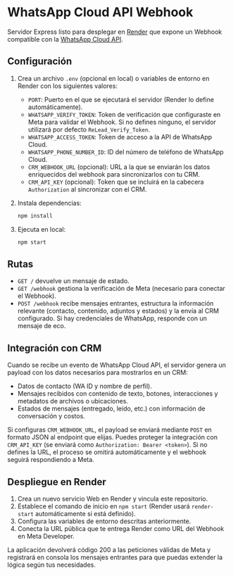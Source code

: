 # WhatsApp Cloud API Webhook

Servidor Express listo para desplegar en [Render](https://render.com) que expone un Webhook compatible con la [WhatsApp Cloud API](https://developers.facebook.com/docs/whatsapp/cloud-api).

## Configuración

1. Crea un archivo `.env` (opcional en local) o variables de entorno en Render con los siguientes valores:
   - `PORT`: Puerto en el que se ejecutará el servidor (Render lo define automáticamente).
   - `WHATSAPP_VERIFY_TOKEN`: Token de verificación que configuraste en Meta para validar el Webhook. Si no defines ninguno, el servidor utilizará por defecto `ReLead_Verify_Token`.
   - `WHATSAPP_ACCESS_TOKEN`: Token de acceso a la API de WhatsApp Cloud.
   - `WHATSAPP_PHONE_NUMBER_ID`: ID del número de teléfono de WhatsApp Cloud.
   - `CRM_WEBHOOK_URL` (opcional): URL a la que se enviarán los datos enriquecidos del webhook para sincronizarlos con tu CRM.
   - `CRM_API_KEY` (opcional): Token que se incluirá en la cabecera `Authorization` al sincronizar con el CRM.

2. Instala dependencias:

   ```bash
   npm install
   ```

3. Ejecuta en local:

   ```bash
   npm start
   ```

## Rutas

- `GET /` devuelve un mensaje de estado.
- `GET /webhook` gestiona la verificación de Meta (necesario para conectar el Webhook).
- `POST /webhook` recibe mensajes entrantes, estructura la información relevante (contacto, contenido, adjuntos y estados) y la envía al CRM configurado. Si hay credenciales de WhatsApp, responde con un mensaje de eco.

## Integración con CRM

Cuando se recibe un evento de WhatsApp Cloud API, el servidor genera un payload con los datos necesarios para mostrarlos en un CRM:

- Datos de contacto (WA ID y nombre de perfil).
- Mensajes recibidos con contenido de texto, botones, interacciones y metadatos de archivos o ubicaciones.
- Estados de mensajes (entregado, leído, etc.) con información de conversación y costos.

Si configuras `CRM_WEBHOOK_URL`, el payload se enviará mediante `POST` en formato JSON al endpoint que elijas. Puedes proteger la integración con `CRM_API_KEY` (se enviará como `Authorization: Bearer <token>`). Si no defines la URL, el proceso se omitirá automáticamente y el webhook seguirá respondiendo a Meta.

## Despliegue en Render

1. Crea un nuevo servicio Web en Render y vincula este repositorio.
2. Establece el comando de inicio en `npm start` (Render usará `render-start` automáticamente si está definido).
3. Configura las variables de entorno descritas anteriormente.
4. Conecta la URL pública que te entrega Render como URL del Webhook en Meta Developer.

La aplicación devolverá código 200 a las peticiones válidas de Meta y registrará en consola los mensajes entrantes para que puedas extender la lógica según tus necesidades.
